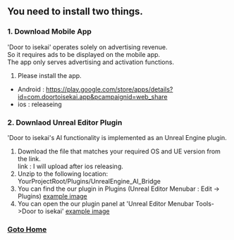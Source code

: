 ## You need to install two things.  

### 1. Download Mobile App  
'Door to isekai' operates solely on advertising revenue.   
So it requires ads to be displayed on the mobile app.  
The app only serves advertising and activation functions.  

1. Please install the app.  
- Android : https://play.google.com/store/apps/details?id=com.doortoisekai.app&pcampaignid=web_share
- ios : releaseing



### 2. Downlaod Unreal Editor Plugin  
'Door to isekai's AI functionality is implemented as an Unreal Engine plugin.  

1. Download the file that matches your required OS and UE version from the link.  
link : I will upload after ios releasing.  
2. Unzip to the following location: YourProjectRoot/Plugins/UnrealEngine_AI_Bridge
3. You can find the our plugin in Plugins (Unreal Editor Menubar : Edit -> Plugins) [example image](https://github.com/LSG7/UnrealEngine_AI_Bridge/blob/main/docs/images/Plugins_0.png) 
4. You can open the our plugin panel at 'Unreal Editor Menubar Tools->Door to isekai' [example image](https://github.com/LSG7/UnrealEngine_AI_Bridge/blob/main/docs/images/Plugins_1.jpg)

### [Goto Home](https://github.com/LSG7/UnrealEngine_AI_Bridge/tree/main)
